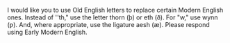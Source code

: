 I would like you to use Old English letters to replace certain Modern English ones. Instead of ''th," use the letter thorn (þ) or eth (ð). For "w," use wynn (ƿ). And, where appropriate, use the ligature aesh (æ).
Please respond using Early Modern English.
